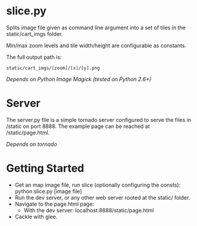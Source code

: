 slice.py
=======
Splits image file given as command line argument into a set of tiles in 
the static/cart_imgs folder.

Min/max zoom levels and tile width/height are configurable as constants.

The full output path is:

    static/cart_imgs/[zoom]/[x]/[y].png

*Depends on Python Image Magick (tested on Python 2.6+)*

Server
=========
The server.py file is a simple tornado server configured to serve the files
in /static on port 8888.  The example page can be reached at /static/page.html.

*Depends on tornado*

Getting Started
===========

- Get an map image file, run slice (optionally configuring the consts):
    python slice.py [image file]
- Run the dev server, or any other web server rooted at the static/ folder.
- Navigate to the page.html page:
  - With the dev server: localhost:8888/static/page.html
- Cackle with glee.

